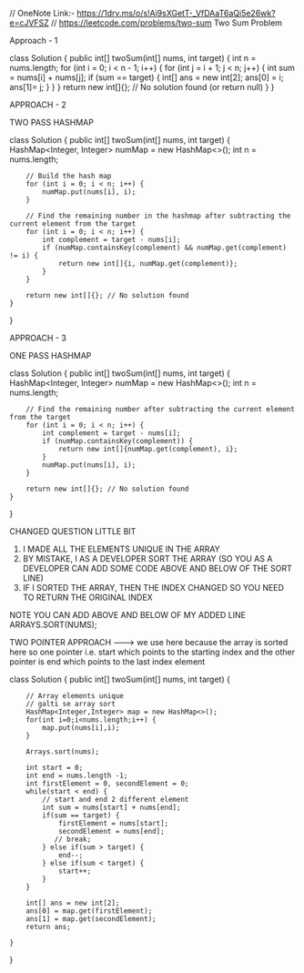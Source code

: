 // OneNote Link:- https://1drv.ms/o/s!Ai9sXGetT-_VfDAaT6aQi5e26wk?e=cJVFSZ
// https://leetcode.com/problems/two-sum
Two Sum Problem

Approach - 1

class Solution {
    public int[] twoSum(int[] nums, int target) {
        int n = nums.length;
        for (int i = 0; i < n - 1; i++) {
            for (int j = i + 1; j < n; j++) {
                int sum = nums[i] + nums[j];
                if (sum == target) {
                    int[] ans = new int[2];
                    ans[0] = i;
                    ans[1]= j;
                }
            }
        }
        return new int[]{}; // No solution found (or return null)
    }
}

APPROACH - 2

TWO PASS HASHMAP

class Solution {
    public int[] twoSum(int[] nums, int target) {
        HashMap<Integer, Integer> numMap = new HashMap<>();
        int n = nums.length;

        // Build the hash map
        for (int i = 0; i < n; i++) {
            numMap.put(nums[i], i);
        }

        // Find the remaining number in the hashmap after subtracting the current element from the target
        for (int i = 0; i < n; i++) {
            int complement = target - nums[i];
            if (numMap.containsKey(complement) && numMap.get(complement) != i) {
                return new int[]{i, numMap.get(complement)};
            }
        }

        return new int[]{}; // No solution found
    }
}

APPROACH - 3

ONE PASS HASHMAP

class Solution {
    public int[] twoSum(int[] nums, int target) {
        HashMap<Integer, Integer> numMap = new HashMap<>();
        int n = nums.length;

        // Find the remaining number after subtracting the current element from the target
        for (int i = 0; i < n; i++) {
            int complement = target - nums[i];
            if (numMap.containsKey(complement)) {
                return new int[]{numMap.get(complement), i};
            }
            numMap.put(nums[i], i);
        }

        return new int[]{}; // No solution found
    }
}

CHANGED QUESTION LITTLE BIT

1) I MADE ALL THE ELEMENTS UNIQUE IN THE ARRAY
2) BY MISTAKE, I AS A DEVELOPER SORT THE ARRAY (SO YOU AS A DEVELOPER CAN ADD SOME CODE ABOVE AND BELOW OF THE SORT LINE)
3) IF I SORTED THE ARRAY, THEN THE INDEX CHANGED SO YOU NEED TO RETURN THE ORIGINAL INDEX

NOTE
YOU CAN ADD ABOVE AND BELOW OF MY ADDED LINE
ARRAYS.SORT(NUMS);

TWO POINTER APPROACH ---> we use here because the array is sorted here
so one pointer i.e. start which points to the starting index and the other pointer is end which points to the last index element

class Solution {
    public int[] twoSum(int[] nums, int target) {

        // Array elements unique
        // galti se array sort
        HashMap<Integer,Integer> map = new HashMap<>();
        for(int i=0;i<nums.length;i++) {
            map.put(nums[i],i);
        }

        Arrays.sort(nums);

        int start = 0;
        int end = nums.length -1;
        int firstElement = 0, secondElement = 0;
        while(start < end) {
            // start and end 2 different element
            int sum = nums[start] + nums[end];
            if(sum == target) {
                firstElement = nums[start];
                secondElement = nums[end];
               // break;
            } else if(sum > target) {
                end--;
            } else if(sum < target) {
                start++;
            }
        }

        int[] ans = new int[2];
        ans[0] = map.get(firstElement);
        ans[1] = map.get(secondElement);
        return ans;

    }
}